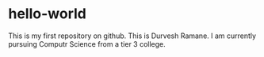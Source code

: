 # hello-world
This is my first repository on github.
This is Durvesh Ramane.
I am currently pursuing Computr Science from a tier 3 college.

